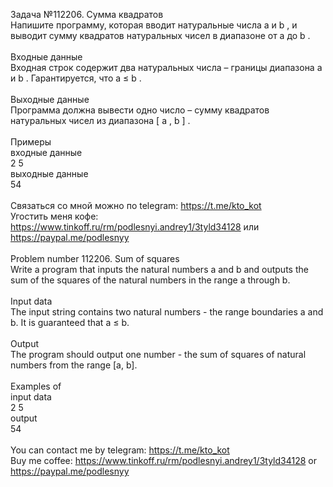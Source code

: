 Задача №112206. Сумма квадратов<br />Напишите программу, которая вводит натуральные числа a и b , и выводит сумму квадратов натуральных чисел в диапазоне от a до b .<br /><br />Входные данные<br />Входная строк содержит два натуральных числа – границы диапазона a и b . Гарантируется, что a ≤ b .<br /><br />Выходные данные<br />Программа должна вывести одно число – сумму квадратов натуральных чисел из диапазона [ a , b ] .<br /><br />Примеры<br />входные данные<br />2 5<br />выходные данные<br />54<br /><br />Связаться со мной можно по telegram: https://t.me/kto_kot<br />Угостить меня кофе: https://www.tinkoff.ru/rm/podlesnyi.andrey1/3tyld34128 или https://paypal.me/podlesnyy<br /><br />Problem number 112206. Sum of squares<br />Write a program that inputs the natural numbers a and b and outputs the sum of the squares of the natural numbers in the range a through b.<br /><br />Input data<br />The input string contains two natural numbers - the range boundaries a and b. It is guaranteed that a ≤ b.<br /><br />Output<br />The program should output one number - the sum of squares of natural numbers from the range [a, b].<br /><br />Examples of<br />input data<br />2 5<br />output<br />54<br /><br /> You can contact me by telegram: https://t.me/kto_kot <br /> Buy me coffee: https://www.tinkoff.ru/rm/podlesnyi.andrey1/3tyld34128 or https://paypal.me/podlesnyy